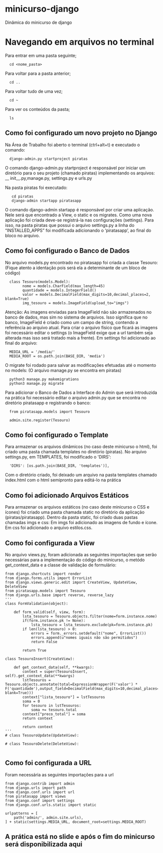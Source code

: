 # minicurso-django
Dinâmica do minicurso de django

# Navegando em arquivos no terminal

Para entrar em uma pasta seguinte;
```
  cd <nome_pasta>
```
Para voltar para a pasta anterior;
```
  cd ..
```
Para voltar tudo de uma vez;
```
  cd ~
```
Para ver os conteúdos da pasta;
```
  ls
```

## Como foi configurado um novo projeto no Django

Na Área de Trabalho foi aberto o terminal (ctrl+alt+t) e executado o comando:

```
  django-admin.py startproject piratas
```
O comando django-admin.py startproject é responsável por iniciar um diretório para o seu projeto (chamado piratas) implementando
os arquivos: __ init__.py,manage.py, settings.py e urls.py

Na pasta piratas foi executado:

```
   cd piratas
   django-admin startapp piratasapp
```
O comando django-admin startapp é responsável por criar uma aplicação. Nele será que encontrado a View, o static e os migrates. 
Como uma nova aplicação foi criada deve-se registrá-la nas configurações (settings). Para isso, na pasta piratas que possui
o arquivo settings.py a linha do “INSTALLED_APPS” foi modificada adicionando o ‘piratasapp’, ao final do bloco no arquivo.


## Como foi configurado o Banco de Dados

No arquivo models.py encontrado no piratasapp foi criada a classe Tesouro:
(Fique atento a identação pois será ela a determinante de um bloco de código)

```
  class Tesouro(models.Model):
	    nome = models.CharField(max_length=45)
	    quantidade = models.IntegerField()
	    valor = models.DecimalField(max_digits=10,decimal_places=2, blank=True)
	    img_tesouro = models.ImageField(upload_to="imgs")
```
Atenção: As imagens enviadas para ImageField não são armazenados no banco de dados, mas sim no sistema de arquivos. Isso significa que no banco, ImageField é criado como um campo de string, contendo a referência ao arquivo atual. Para criar o arquivo físico que ficará as imagens foi necessário editar o settings (o ImageField exige que a url também seja alterada mas isso será tratado mais a frente). 
Em settings foi adicionado ao final do arquivo:

```
  MEDIA_URL = '/media/'
  MEDIA_ROOT = os.path.join(BASE_DIR, 'media')
```
O migrate foi rodado para salvar as modificações efetuadas até o momento no models:
(O arquivo manage.py se encontra em piratas)

```
  python3 manage.py makemigrations
  python3 manage.py migrate
```
Para adicionar o Banco de Dados a Interface do Admin que será introduzida na prática foi necessário editar o arquivo admin.py que se encontra no diretório piratasapp e registrando o banco:

```
  from piratasapp.models import Tesouro

  admin.site.register(Tesouro)
```

## Como foi configurado o Template

Para armazenar os arquivos dinâmicos (no caso deste minicurso o html), foi criado uma pasta chamada  templates no diretório (piratas). 
No arquivo settings.py, em  TEMPLATES, foi modificado o 'DIRS':

```
  'DIRS': [os.path.join(BASE_DIR, 'templates')],
```
Com o diretório criado, foi deixado um arquivo na pasta templates chamado index.html com o html semipronto para editá-lo na prática

## Como foi adicionado Arquivos Estáticos

Para armazenar os arquivos estáticos (no caso deste minicurso o CSS e ícones) foi criado uma pasta chamada  static no diretório da aplicação (piratas/piratasapp).
Dentro da pasta static, foi criado duas pastas chamadas imgs e css:
Em imgs foi adicionado as imagens de fundo e ícone.
Em css foi adicionado o arquivo estilos.css. 


## Como foi configurada a View

No arquivo views.py, foram adicionada as seguintes importações que serão necessárias para a implementação do código do minicurso, o metódo get_context_data e a classe de validação de formulário:

```
from django.shortcuts import render
from django.forms.utils import ErrorList
from django.views.generic.edit import CreateView, UpdateView, DeleteView
from piratasapp.models import Tesouro
from django.urls.base import reverse, reverse_lazy
'''
class FormValidation(object):

    def form_valid(self, view, form):
        lsta_tesouro = Tesouro.objects.filter(nome=form.instance.nome)
        if(form.instance.pk != None):
            lsta_tesouro = lsta_tesouro.exclude(pk=form.instance.pk)
        if len(lsta_tesouro) > 0:
            errors = form._errors.setdefault("nome", ErrorList())
            errors.append(u"nomes iguais não são permitidos")
            return False
        
        return True

class TesouroInsert(CreateView):
    
    def get_context_data(self, **kwargs):
        context = super(TesouroInsert, self).get_context_data(**kwargs)
        lstTesouros = Tesouro.objects.annotate(total=ExpressionWrapper(F('valor') * F('quantidade'),output_field=DecimalField(max_digits=10,decimal_places=2, blank=True)))
        context["lista_tesouro"] = lstTesouros
        soma = 0
        for tesouro in lstTesouros:
            soma += tesouro.total
        context["preco_total"] = soma
        return context  

        return context  
'''
# class TesouroUpdate(UpdateView):
    
# class TesouroDelete(DeleteView):
  
```

## Como foi configurada a URL

Foram necessária as seguintes importações para a url

```
from django.contrib import admin
from django.urls import path
from django.conf.urls import url
from piratasapp import views
from django.conf import settings
from django.conf.urls.static import static

urlpatterns = [
    path('admin/', admin.site.urls),
] + static(settings.MEDIA_URL, document_root=settings.MEDIA_ROOT)

```  

## A prática está no slide e após o fim do minicurso será disponibilizada aqui
